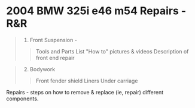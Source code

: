 # 2004 BMW 325i e46 m54 Repairs - R&R

> 1. Front Suspension - 
> > Tools and Parts List
> "How to" pictures & videos
> Description of front end repair

> 2. Bodywork 
> > Front fender shield
> > Liners
> > Under carriage

Repairs - steps on how to remove &amp; replace (ie, repair) different components.


